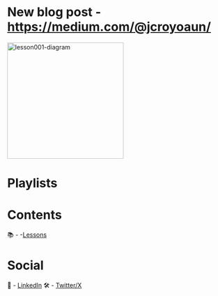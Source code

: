 # New blog post - https://medium.com/@jcroyoaun/

<img width="267" alt="lesson001-diagram" src="https://github.com/user-attachments/assets/d0d7c6fc-34d9-4a7c-98ad-51fb5c664037">

# Playlists

# Contents
📚 - -[Lessons](https://github.com/jcroyoaun/tutorials/tree/master/lessons)

# Social
💼 - [LinkedIn](https://www.linkedin.com/in/jcroyoaun/)
🛠️ - [Twitter/X](https://x.com/jcroyoaun)
